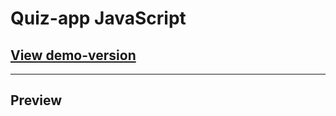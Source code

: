 # Quiz-app JavaScript

<h2><a href="https://ogshadoww.github.io/Project-Quiz-app/">View demo-version</a></h2>

----

<h2>Preview</h2>
